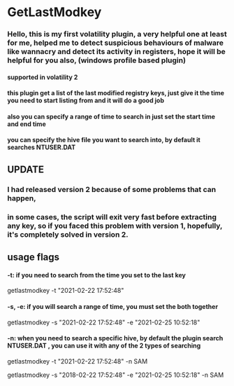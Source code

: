 # GetLastModkey
### Hello, this is my first volatility plugin, a very helpful one at least for me, helped me to detect suspicious behaviours of malware like wannacry and detect its activity in registers, hope it will be helpful for you also, (windows profile based plugin) 
#### supported in volatility 2 
#### this plugin get a list of the last modified registry keys, just give it the time you need to start listing from and it will do a good job 
#### also you can specify a range of time to search in just set the start time and end time
#### you can specify the hive file you want to search into, by default it searches NTUSER.DAT 

## UPDATE
### I had released version 2 because of some problems that can happen,
### in some cases, the script will exit very fast before extracting any key, so if you faced this problem with version 1, hopefully, it's completely solved in version 2.

## usage flags 
#### -t: if you need to search from the time you set to the last key 

  getlastmodkey -t "2021-02-22 17:52:48"
  
#### -s, -e: if you will search a range of time, you must set the both together 
  
  getlastmodkey -s "2021-02-22 17:52:48" -e "2021-02-25 10:52:18"
  
#### -n: when you need to search a specific hive, by default the plugin search NTUSER.DAT , you can use it with any of the 2 types of searching 
  
  getlastmodkey -t "2021-02-22 17:52:48" -n SAM 

  getlastmodkey -s "2018-02-22 17:52:48" -e "2021-02-25 10:52:18" -n SAM
  
  
